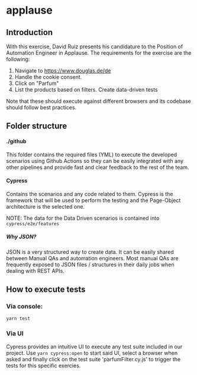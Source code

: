 # applause

## Introduction
With this exercise, David Ruiz presents his candidature to the Position of Automation Engineer in Applause. The requirements for the exercise are the following:

1. Navigate to https://www.douglas.de/de
2. Handle the cookie consent.
3. Click on "Parfum"
4. List the products based on filters. Create data-driven tests

Note that these should execute against different browsers and its codebase should follow best practices.

## Folder structure
#### ./github
This folder contains the required files (YML) to execute the developed scenarios using Github Actions so they can be easily integrated with any other pipelines and provide fast and clear feedback to the rest of the team. 

#### Cypress
Contains the scenarios and any code related to them. Cypress is the framework that will be used to perform the testing and the Page-Object architecture is the selected one. 

NOTE: The data for the Data Driven scenarios is contained into `cypress/e2e/features`

##### Why JSON?
JSON is a very structured way to create data. It can be easily shared between Manual QAs and automation engineers. Most manual QAs are frequently exposed to JSON files / structures in their daily jobs when dealing with REST APIs.

## How to execute tests
### Via console:
`yarn test`

### Via UI
Cypress provides an intuitive UI to execute any test suite included in our project. Use `yarn cypress:open` to start said UI, select a browser when asked and finally click on the test suite 'parfumFilter.cy.js' to trigger the tests for this specific exercies. 

